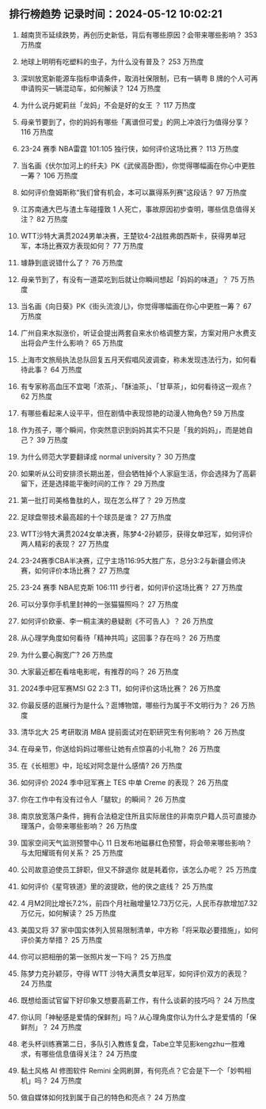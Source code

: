 
## 排行榜趋势 记录时间：2024-05-12 10:02:21
  
  1. 越南货币延续跌势，再创历史新低，背后有哪些原因？会带来哪些影响？ 353 万热度
    
  2. 地球上明明有吃塑料的虫子，为什么没有普及？ 253 万热度
    
  3. 深圳放宽新能源车指标申请条件，取消社保限制，已有一辆粤 B 牌的个人可再申请购买一辆混动车，如何解读？ 124 万热度
    
  4. 为什么说丹妮莉丝「龙妈」不会是好的女王 ？ 117 万热度
    
  5. 母亲节要到了，你的妈妈有哪些「离谱但可爱」的网上冲浪行为值得分享？ 116 万热度
    
  6. 23-24 赛季 NBA雷霆 101:105 独行侠，如何评价这场比赛？ 113 万热度
    
  7. 当名画《伏尔加河上的纤夫》PK《武侯高卧图》，你觉得哪幅画在你心中更胜一筹？ 106 万热度
    
  8. 如何评价詹姆斯称“我们曾有机会，本可以赢得系列赛”这段话？ 97 万热度
    
  9. 江苏南通大巴与渣土车碰撞致 1 人死亡，事故原因初步查明，哪些信息值得关注？ 82 万热度
    
  10. WTT沙特大满贯2024男单决赛，王楚钦4-2战胜弗朗西斯卡，获得男单冠军，本场比赛双方表现如何？ 77 万热度
    
  11. 璩静到底说错什么了？ 76 万热度
    
  12. 母亲节到了，有没有一道菜吃到后就让你瞬间想起「妈妈的味道」？ 75 万热度
    
  13. 当名画《向日葵》PK《街头流浪儿》，你觉得哪幅画在你心中更胜一筹？ 67 万热度
    
  14. 广州自来水拟涨价，听证会提出两套自来水价格调整方案，方案对用户水费支出将会产生什么影响？ 65 万热度
    
  15. 上海市文旅局执法总队回复五月天假唱风波调查，称未发现违法行为，如何看待此事？ 64 万热度
    
  16. 有专家称高血压不宜喝「浓茶」、「酥油茶」、「甘草茶」，如何看待这一观点？ 62 万热度
    
  17. 有哪些看起来人设平平，但在剧情中表现惊艳的动漫人物角色? 59 万热度
    
  18. 作为孩子，哪个瞬间，你突然意识到妈妈其实不只是「我的妈妈」，而是她自己？ 39 万热度
    
  19. 为什么师范大学要翻译成  normal university？ 30 万热度
    
  20. 如果听从公司安排须长期出差，但会牺牲掉个人家庭生活，你会选择为了高薪留下，还是选择能平衡时间的工作？ 29 万热度
    
  21. 第一批打司美格鲁肽的人，现在怎么样了？ 29 万热度
    
  22. 足球盘带技术最高超的十个球员是谁？ 27 万热度
    
  23. WTT沙特大满贯2024女单决赛，陈梦4-2孙颖莎，获得女单冠军，如何评价两人精彩的表现？ 27 万热度
    
  24. 23-24赛季CBA半决赛，辽宁主场116:95大胜广东，总分3:2与新疆会师决赛，如何评价本场比赛？ 27 万热度
    
  25. 23-24 赛季 NBA尼克斯 106:111 步行者，如何评价这场比赛？ 27 万热度
    
  26. 可以分享你手机里封神的一张猫猫照吗？ 27 万热度
    
  27. 如何评价欧豪、李一桐主演的悬疑剧《不可告人》？ 26 万热度
    
  28. 从心理学角度如何看待「精神共鸣」这回事？存在吗？ 26 万热度
    
  29. 为什么要心胸宽广? 26 万热度
    
  30. 大家最近都在看啥电影呢，有推荐的吗？ 26 万热度
    
  31. 2024季中冠军赛MSI G2 2:3 T1，如何评价这场比赛？ 26 万热度
    
  32. 你最反感的逛展行为是什么？逛博物馆，哪些行为属于不文明行为？ 26 万热度
    
  33. 清华北大 25 考研取消 MBA 提前面试对在职研究生有何影响？ 26 万热度
    
  34. 在母亲节，你送给妈妈过哪些让她有点惊喜的小礼物？ 26 万热度
    
  35. 在《长相思》中，玱玹对阿念是什么感情? 26 万热度
    
  36. 如何评价 2024 季中冠军赛上 TES 中单 Creme 的表现？ 26 万热度
    
  37. 你在工作中有没有过令人「腿软」的瞬间？ 26 万热度
    
  38. 南京放宽落户条件，拥有合法稳定住所且实际居住的非南京户籍人员可直接办理落户，会带来哪些影响？ 26 万热度
    
  39. 国家空间天气监测预警中心 11 日发布地磁暴红色预警，将会带来哪些影响？与太阳耀斑有何关系？ 25 万热度
    
  40. 公司故意迫使员工辞职，但又不辞退你 就是耗着你，该怎么办呢？ 25 万热度
    
  41. 如何评价《星穹铁道》里的波提欧，他的侠之底线？ 25 万热度
    
  42. 4 月M2同比增长7.2%，前四个月社融增量12.73万亿元，人民币存款增加7.32万亿元，如何解读？ 25 万热度
    
  43. 美国又将 37 家中国实体列入贸易限制清单，中方称「将采取必要措施」，如何评价美方举措？ 25 万热度
    
  44. 你可以把相册的第一张照片发一下吗？ 25 万热度
    
  45. 陈梦力克孙颖莎，夺得 WTT 沙特大满贯女单冠军，如何评价双方的表现？ 24 万热度
    
  46. 既想给面试官留下好印象又想要高薪工作，有什么谈薪的技巧吗？ 24 万热度
    
  47. 你认同「神秘感是爱情的保鲜剂」吗？从心理角度你认为什么才是爱情的「保鲜剂」？ 24 万热度
    
  48. 老头杯训练赛第二日，多队引入教练复盘，Tabe立竿见影kengzhu一胜难求，有哪些信息值得关注？ 24 万热度
    
  49. 黏土风格 AI 修图软件 Remini 全网刷屏，有何亮点？它会是下一个「妙鸭相机」吗？ 24 万热度
    
  50. 做自媒体如何找到属于自己的特色和亮点？ 24 万热度
    
